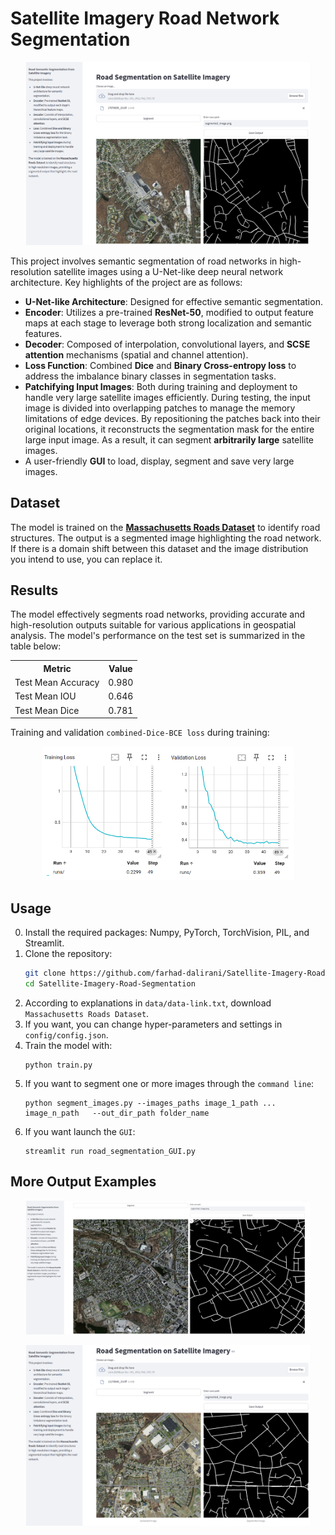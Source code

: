 # Satellite Imagery Road Network Segmentation

<p align="center">
  <img src="readme-images/road-segmentation-sattelite-images-1.png" alt="Alt Text" style="max-width: 90%;">
</p>

This project involves semantic segmentation of road networks in high-resolution satellite images using a U-Net-like deep neural network architecture. Key highlights of the project are as follows:

- **U-Net-like Architecture**: Designed for effective semantic segmentation.
- **Encoder**: Utilizes a pre-trained **ResNet-50**, modified to output feature maps at each stage to leverage both strong localization and semantic features.
- **Decoder**: Composed of interpolation, convolutional layers, and **SCSE attention** mechanisms (spatial and channel attention).
- **Loss Function**: Combined **Dice** and **Binary Cross-entropy loss** to address the imbalance binary classes in segmentation tasks.
- **Patchifying Input Images**: Both during training and deployment to handle very large satellite images efficiently. During testing, the input image is divided into overlapping patches to manage the memory limitations of edge devices. By repositioning the patches back into their original locations, it reconstructs the segmentation mask for the entire large input image. As a result, it can segment **arbitrarily large** satellite images.
- A user-friendly **GUI** to load, display, segment and save very large images.


## Dataset

The model is trained on the [**Massachusetts Roads Dataset**](https://www.kaggle.com/datasets/balraj98/massachusetts-roads-dataset) to identify road structures. The output is a segmented image highlighting the road network. If there is a domain shift between this dataset and the image distribution you intend to use, you can replace it.

## Results

The model effectively segments road networks, providing accurate and high-resolution outputs suitable for various applications in geospatial analysis. The model's performance on the test set is summarized in the table below:

<div align="center">

<table>
  <tr>
    <th>Metric</th>
    <th>Value</th>
  </tr>
  <tr>
    <td>Test Mean Accuracy</td>
    <td>0.980</td>
  </tr>
  <tr>
    <td>Test Mean IOU</td>
    <td>0.646</td>
  </tr>
  <tr>
    <td>Test Mean Dice</td>
    <td>0.781</td>
  </tr>
</table>

</div>

Training and validation `combined-Dice-BCE loss` during training:
<p align="center">
  <img src="readme-images/res.png" alt="Alt Text" style="max-width: 80%;">
</p>


## Usage
0. Install the required packages: Numpy, PyTorch, TorchVision, PIL, and Streamlit.
1. Clone the repository:
   ```bash
   git clone https://github.com/farhad-dalirani/Satellite-Imagery-Road-Segmentation.git
   cd Satellite-Imagery-Road-Segmentation
   ```
2. According to explanations in `data/data-link.txt`, download `Massachusetts Roads Dataset`.
3. If you want, you can change hyper-parameters and settings in `config/config.json`.
4. Train the model with:
    ```
    python train.py
    ```
5. If you want to segment one or more images through the `command line`:
    ```
    python segment_images.py --images_paths image_1_path ... image_n_path   --out_dir_path folder_name
    ```
6. If you want launch the `GUI`:
    ```
    streamlit run road_segmentation_GUI.py
    ```

## More Output Examples

<p align="center">
  <img src="readme-images/road-segmentation-sattelite-images-3.jpg" alt="Alt Text" style="max-width: 90%;">
</p>

<p align="center">
  <img src="readme-images/road-segmentation-sattelite-images-2.png" alt="Alt Text" style="max-width: 90%;">
</p>